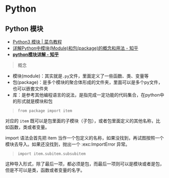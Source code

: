 # Python

## Python 模块

- [Python3 模块 | 菜鸟教程](https://www.runoob.com/python3/python3-module.html)
- [详解Python中模块(Module)和包(package)的概念和用法 - 知乎](https://zhuanlan.zhihu.com/p/70556072)
- **[python模块详解 - 知乎](https://zhuanlan.zhihu.com/p/33913131)**

> 概念

- 模块(module)：其实就是`.py`文件，里面定义了一些函数、类、变量等
- 包(package)：是多个模块的聚合体形成的文件夹，里面可以是多个py文件，也可以嵌套文件夹
- 库：是参考其他编程语言的说法，是指完成一定功能的代码集合，在python中的形式就是模块和包

> `from package import item`

对应的 `item` 既可以是包里面的子模块（子包），或者包里面定义的其他名称，比如函数，类或者变量。

import 语法会首先把 item 当作一个包定义的名称，如果没找到，再试图按照一个模块去导入。如果还没找到，抛出一个 :exc:ImportError 异常。

> `import item.subitem.subsubitem`

这种导入形式，除了最后一项，都必须是包，而最后一项则可以是模块或者是包，但是不可以是类，函数或者变量的名字。
